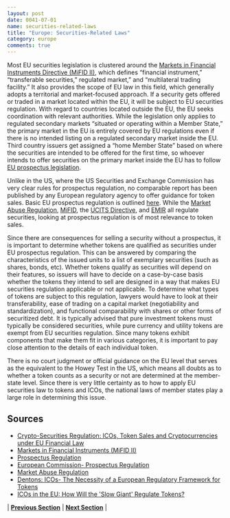 ```yaml
---
layout: post
date: 0041-07-01
name: securities-related-laws
title: "Europe: Securities-Related Laws"
category: europe
comments: true
---
```


Most EU securities legislation is clustered around the [Markets in Financial Instruments Directive (MiFID II)](https://ec.europa.eu/info/law/markets-financial-instruments-mifid-ii-directive-2014-65-eu_en), which defines “financial instrument,” “transferable securities,” regulated market,” and “multilateral trading facility.” It also provides the scope of EU law in this field, which generally adopts a territorial and market-focused approach. If a security gets offered or traded in a market located within the EU, it will be subject to EU securities regulation. With regard to countries located outside the EU, the EU seeks coordination with relevant authorities. While the legislation only applies to regulated secondary markets “situated or operating within a Member State,” the primary market in the EU is entirely covered by EU regulations even if there is no intended listing on a regulated secondary market inside the EU. Third country issuers get assigned a “home Member State” based on where the securities are intended to be offered for the first time, so whoever intends to offer securities on the primary market inside the EU has to follow [EU prospectus legislation](https://ec.europa.eu/info/law/prospectus-regulation-eu-2017-1129_en).

Unlike in the US, where the US Securities and Exchange Commission has very clear rules for prospectus regulation, no comparable report has been published by any European regulatory agency to offer guidance for token sales. Basic EU prospectus regulation is outlined [here](https://ec.europa.eu/info/business-economy-euro/banking-and-finance/financial-markets/securities-markets/securities-prospectus_en#prospectus-regulation). While the [Market Abuse Regulation](https://eur-lex.europa.eu/legal-content/EN/TXT/?uri=celex%3A32014R0596), [MiFID](https://ec.europa.eu/info/law/markets-financial-instruments-mifid-ii-directive-2014-65-eu_en), the [UCITS Directive](https://ec.europa.eu/info/law/undertakings-collective-investment-transferable-securities-ucits-directive-2009-65-ec_en), and [EMIR](https://ec.europa.eu/info/business-economy-euro/banking-and-finance/financial-markets/post-trade-services/derivatives-emir_en) all regulate securities, looking at prospectus regulation is of most relevance to token sales.

Since there are consequences for selling a security without a prospectus, it is important to determine whether tokens are qualified as securities under EU prospectus regulation. This can be answered by comparing the characteristics of the issued units to a list of exemplary securities (such as shares, bonds, etc). Whether tokens qualify as securities will depend on their features, so issuers will have to decide on a case-by-case basis whether the tokens they intend to sell are designed in a way that makes EU securities regulation applicable or not applicable. To determine what types of tokens are subject to this regulation, lawyers would have to look at their transferability, ease of trading on a capital market (negotiability and standardization), and functional comparability with shares or other forms of securitized debt. It is typically advised that pure investment tokens must typically be considered securities, while pure currency and utility tokens are exempt from EU securities regulation. Since many tokens exhibit components that make them fit in various categories, it is important to pay close attention to the details of each individual token.

There is no court judgment or official guidance on the EU level that serves as the equivalent to the Howey Test in the US, which means all doubts as to whether a token counts as a security or not are determined at the member-state level. Since there is very little certainty as to how to apply EU securities law to tokens and ICOs, the national laws of member states play a large role in determining this issue.


Sources 
---
  * [Crypto-Securities Regulation: ICOs, Token Sales and Cryptocurrencies under EU Financial Law](https://papers.ssrn.com/sol3/papers.cfm?abstract_id=3075820)
  * [Markets in Financial Instruments (MiFID II)](https://ec.europa.eu/info/law/markets-financial-instruments-mifid-ii-directive-2014-65-eu_en)
  * [Prospectus Regulation](https://ec.europa.eu/info/law/prospectus-regulation-eu-2017-1129_en)
  * [European Commission- Prospectus Regulation](https://ec.europa.eu/info/business-economy-euro/banking-and-finance/financial-markets/securities-markets/securities-prospectus_en#prospectus-regulation)
  * [Market Abuse Regulation](https://eur-lex.europa.eu/legal-content/EN/TXT/?uri=celex%3A32014R0596)
  * [Dentons: ICOs- The Necessity of a European Regulatory Framework for Tokens](https://www.dentons.com/en/insights/articles/2018/march/1/icos-the-necessity-of-a-european-regulatory-framework-for-tokens)
  * [ICOs in the EU: How Will the 'Slow Giant' Regulate Tokens?](https://www.coindesk.com/icos-eu-will-slow-giant-regulate-tokens/)
 



| **[Previous Section](https://neo-project.github.io/global-blockchain-compliance-hub//europe/europe-laws-token-sales.html)** | **[Next Section](https://neo-project.github.io/global-blockchain-compliance-hub//europe/europe-privacy-and-data-protection.html)** |
